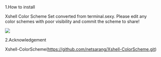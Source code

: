 1.How to install

Xshell Color Scheme Set converted from terminal.sexy.
Please edit any color schemes with poor visibility and commit the scheme to share!


<img src="http://blog.netsarang.com/wp-content/uploads/2016/05/116.png" />

2.Acknowledgement

 Xshell-ColorScheme(https://github.com/netsarang/Xshell-ColorScheme.git)     
